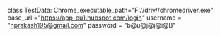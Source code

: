 class TestData:
    Chrome_executable_path="F://driv//chromedriver.exe"
    base_url ="https://app-eu1.hubspot.com/login"
    username = "nprakash195@gmail.com"
    password = "b@u@j@j@i@B"
